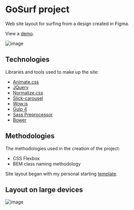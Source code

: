 # GoSurf project
Web site layout for surfing from a design created in Figma.

View a [demo](https://igor-muram.github.io/gosurf/index.html).

![image](https://user-images.githubusercontent.com/54866075/132997889-a29789d4-6150-4c63-8ff8-c3ef4f94282e.png)

## Technologies

Libraries and tools used to make up the site:

* [Animate.css](https://daneden.github.io/animate.css/)
* [JQuery](https://jquery.com)
* [Normalize.css](https://necolas.github.io/normalize.css/)
* [Slick-carousel](https://kenwheeler.github.io/slick/)
* [Wow.js](https://wowjs.uk)
* [Gulp 4](https://gulpjs.com)
* [Sass Preprocessor](https://sass-scss.ru)
* [Bower](https://bower.io)

## Methodologies

The methodologies used in the creation of the project:

* CSS Flexbox
* BEM class naming methodology

Site layout began with my personal starting [template](https://igor-muram.github.io/webtemplate/index.html).

## Layout on large devices

![image](https://user-images.githubusercontent.com/54866075/132998550-46f66e73-f971-4e99-9262-7d9cca9db666.png)
